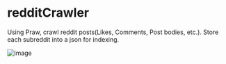 # redditCrawler

Using Praw, crawl reddit posts(Likes, Comments, Post bodies, etc.). Store each subreddit into a json for indexing.

![image](https://github.com/user-attachments/assets/180c897e-0145-4d2f-a2a3-6f0042f8b8cf)
